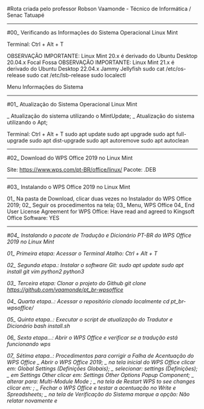 #Rota criada pelo professor Robson Vaamonde - Técnico de Informática / Senac Tatuapé

____________________

#00_ Verificando as Informações do Sistema Operacional Linux Mint

Terminal: Ctrl + Alt + T

OBSERVAÇÃO IMPORTANTE: Linux Mint 20.x é derivado do Ubuntu Desktop 20.04.x Focal Fossa 
OBSERVAÇÃO IMPORTANTE: Linux Mint 21.x é derivado do Ubuntu Desktop 22.04.x Jammy Jellyfish
sudo cat /etc/os-release
sudo cat /etc/lsb-release
sudo localectl

Menu
	Informações do Sistema

____________________

#01_ Atualização do Sistema Operacional Linux Mint

_ Atualização do sistema utilizando o MintUpdate;
_ Atualização do sistema utilizando o Apt;

Terminal: Ctrl + Alt + T
	sudo apt update
	sudo apt upgrade
	sudo apt full-upgrade
	sudo apt dist-upgrade
	sudo apt autoremove
	sudo apt autoclean

____________________

#02_ Download do WPS Office 2019 no Linux Mint

Site: https://www.wps.com/pt-BR/office/linux/
	Pacote: .DEB

____________________

#03_ Instalando o WPS Office 2019 no Linux Mint

01_ Na pasta de Download, clicar duas vezes no Instalador do WPS Office 2019;
02_ Seguir os procedimentos na tela;
03_ Menu, WPS Office
04_ End User License Agreement for WPS Office: Have read and agreed to Kingsoft Office Software: YES <I Confirm>

____________________

#04_ Instalando o pacote de Tradução e Dicionário PT-BR do WPS Office 2019 no Linux Mint

01_ Primeira etapa: Acessar o Terminal
	Atalho: Ctrl + Alt + T

02_ Segunda etapa.: Instalar o software Git:
	sudo apt update
	sudo apt install git vim python2 python3

03_ Terceira etapa: Clonar o projeto do Github
	git clone https://github.com/vaamonde/pt_br-wpsoffice

04_ Quarta etapa..: Acessar o repositório clonado localmente
	cd pt_br-wpsoffice/

05_ Quinta etapa..: Executar o script de atualização do Tradutor e Dicionário
	bash install.sh

06_ Sexta etapa...: Abrir o WPS Office e verificar se a tradução está funcionando
	wps

07_ Sétima etapa..: Procedimentos para corrigir a Falha de Acentuação do WPS Office
	_ Abrir o WPS Office 2019;
	_ na tela inicial do WPS Office clicar em: Global Settings (Definições Globais);
	_ selecionar: settings (Definições);
	_ em Settings Other clicar em: Settings Other Options Popup Component;
	_ alterar para: Multi-Module Mode <OK>;
	_ na tela de Restart WPS to see changes clicar em: <OK>;
	_ Fechar o WPS Office e testar a acentuação no Write e Spreadsheets;
	_ na tela de Verificação do Sistema marque a opção: Não relatar novamente e <Close>
